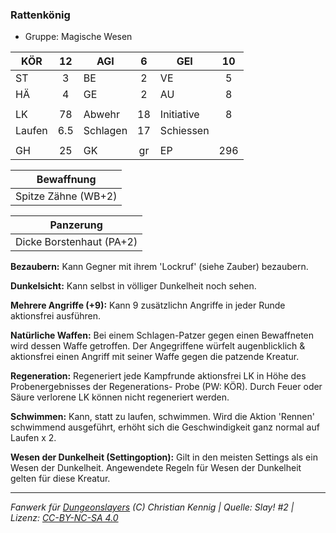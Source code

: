 ### Rattenkönig

- Gruppe: Magische Wesen

| KÖR    | 12  | AGI      |  6  | GEI        | 10  |
| ------ | :-: | -------- | :-: | ---------- | :-: |
| ST     |  3  | BE       |  2  | VE         |  5  |
| HÄ     |  4  | GE       |  2  | AU         |  8  |
|        |     |          |     |            |     |
| LK     | 78  | Abwehr   | 18  | Initiative |  8  |
| Laufen | 6.5 | Schlagen | 17  | Schiessen  |     |
|        |     |          |     |            |     |
| GH     | 25  | GK       | gr  | EP         | 296 |

|     Bewaffnung      |
| :-----------------: |
| Spitze Zähne (WB+2) |

|        Panzerung         |
| :----------------------: |
| Dicke Borstenhaut (PA+2) |

**Bezaubern:** Kann Gegner mit ihrem 'Lockruf' (siehe Zauber) bezaubern.

**Dunkelsicht:** Kann selbst in völliger Dunkelheit noch sehen.

**Mehrere Angriffe (+9):** Kann 9 zusätzlichn Angriffe in jeder Runde aktionsfrei ausführen.

**Natürliche Waffen:** Bei einem Schlagen-Patzer gegen einen Bewaffneten wird dessen Waffe getroffen. Der Angegriffene würfelt augenblicklich & aktionsfrei einen Angriff mit seiner Waffe gegen die patzende Kreatur.

**Regeneration:** Regeneriert jede Kampfrunde aktionsfrei LK in Höhe des Probenergebnisses der Regenerations- Probe (PW: KÖR). Durch Feuer oder Säure verlorene LK können nicht regeneriert werden.

**Schwimmen:** Kann, statt zu laufen, schwimmen. Wird die Aktion 'Rennen' schwimmend ausgeführt, erhöht sich die Geschwindigkeit ganz normal auf Laufen x 2.

**Wesen der Dunkelheit (Settingoption):** Gilt in den meisten Settings als ein Wesen der Dunkelheit. Angewendete Regeln für Wesen der Dunkelheit gelten für diese Kreatur.

---

_Fanwerk für [Dungeonslayers](https://www.dungeonslayers.net/) (C) Christian Kennig | Quelle: Slay! #2 | Lizenz: [CC-BY-NC-SA 4.0](https://creativecommons.org/licenses/by-nc-sa/4.0/deed.de)_

